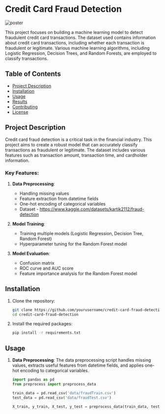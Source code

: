 # Credit Card Fraud Detection
![poster](https://github.com/Rahulbhutna72400/Credit_Card_Fraud_Detection/assets/114943689/56429a07-f729-4750-9b1f-9812182c5075)


This project focuses on building a machine learning model to detect fraudulent credit card transactions. The dataset used contains information about credit card transactions, including whether each transaction is fraudulent or legitimate. Various machine learning algorithms, including Logistic Regression, Decision Trees, and Random Forests, are employed to classify transactions.

## Table of Contents
- [Project Description](#project-description)
- [Installation](#installation)
- [Usage](#usage)
- [Results](#results)
- [Contributing](#contributing)
- [License](#license)

## Project Description

Credit card fraud detection is a critical task in the financial industry. This project aims to create a robust model that can accurately classify transactions as fraudulent or legitimate. The dataset includes various features such as transaction amount, transaction time, and cardholder information.

### Key Features:
1. **Data Preprocessing**:
   - Handling missing values
   - Feature extraction from datetime fields
   - One-hot encoding of categorical variables
   - Dataset - https://www.kaggle.com/datasets/kartik2112/fraud-detection
  

2. **Model Training**:
   - Training multiple models (Logistic Regression, Decision Tree, Random Forest)
   - Hyperparameter tuning for the Random Forest model

3. **Model Evaluation**:
   - Confusion matrix
   - ROC curve and AUC score
   - Feature importance analysis for the Random Forest model

## Installation

1. Clone the repository:
    ```sh
    git clone https://github.com/yourusername/credit-card-fraud-detection.git
    cd credit-card-fraud-detection
    ```

2. Install the required packages:
    ```sh
    pip install -r requirements.txt
    ```

## Usage

1. **Data Preprocessing**:
   The data preprocessing script handles missing values, extracts useful features from datetime fields, and applies one-hot encoding to categorical variables.

   ```python
   import pandas as pd
   from preprocess import preprocess_data

   train_data = pd.read_csv('data/fraudTrain.csv')
   test_data = pd.read_csv('data/fraudTest.csv')

   X_train, y_train, X_test, y_test = preprocess_data(train_data, test_data)
